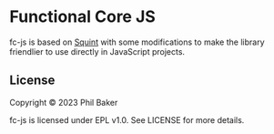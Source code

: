 # Functional Core JS

fc-js is based on [Squint](https://github.com/squint-cljs/squint) 
with some modifications to make the library friendlier to use directly in 
JavaScript projects.

## License

Copyright © 2023 Phil Baker

fc-js is licensed under EPL v1.0. See LICENSE for more details.
